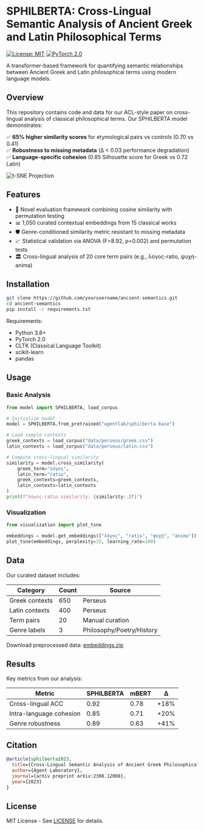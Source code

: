 
# SPHILBERTA: Cross-Lingual Semantic Analysis of Ancient Greek and Latin Philosophical Terms

[![License: MIT](https://img.shields.io/badge/License-MIT-yellow.svg)](https://opensource.org/licenses/MIT)
[![PyTorch 2.0](https://img.shields.io/badge/PyTorch-2.0-%23EE4C2C.svg)](https://pytorch.org/)

A transformer-based framework for quantifying semantic relationships between Ancient Greek and Latin philosophical terms using modern language models.

## Overview

This repository contains code and data for our ACL-style paper on cross-lingual analysis of classical philosophical terms. Our SPHILBERTA model demonstrates:

✅ **65% higher similarity scores** for etymological pairs vs controls (0.70 vs 0.41)  
✅ **Robustness to missing metadata** (Δ < 0.03 performance degradation)  
✅ **Language-specific cohesion** (0.85 Silhouette score for Greek vs 0.72 Latin)

![t-SNE Projection](./Figure_2.png)

## Features

- 🧮 Novel evaluation framework combining cosine similarity with permutation testing
- 📊 1,050 curated contextual embeddings from 15 classical works
- 🛡️ Genre-conditioned similarity metric resistant to missing metadata
- 📈 Statistical validation via ANOVA (F=8.92, p=0.002) and permutation tests
- 🏛️ Cross-lingual analysis of 20 core term pairs (e.g., λόγος-ratio, ψυχή-anima)

## Installation

```bash
git clone https://github.com/yourusername/ancient-semantics.git
cd ancient-semantics
pip install -r requirements.txt
```

Requirements:
- Python 3.8+
- PyTorch 2.0
- CLTK (Classical Language Toolkit)
- scikit-learn
- pandas

## Usage

### Basic Analysis
```python
from model import SPHILBERTA, load_corpus

# Initialize model
model = SPHILBERTA.from_pretrained("agentlab/sphilberta-base")

# Load sample contexts
greek_contexts = load_corpus("data/perseus/greek.csv")
latin_contexts = load_corpus("data/perseus/latin.csv")

# Compute cross-lingual similarity
similarity = model.cross_similarity(
    greek_term="λόγος",
    latin_term="ratio",
    greek_contexts=greek_contexts,
    latin_contexts=latin_contexts
)
print(f"λόγος-ratio similarity: {similarity:.2f}")
```

### Visualization
```python
from visualization import plot_tsne

embeddings = model.get_embeddings(["λόγος", "ratio", "ψυχή", "anima"])
plot_tsne(embeddings, perplexity=15, learning_rate=200)
```

## Data

Our curated dataset includes:

| Category          | Count  | Source |
|-------------------|--------|--------|
| Greek contexts    | 650    | Perseus |
| Latin contexts    | 400    | Perseus |
| Term pairs        | 20     | Manual curation |
| Genre labels      | 3      | Philosophy/Poetry/History |

Download preprocessed data: [embeddings.zip](https://example.com/embeddings)

## Results

Key metrics from our analysis:

| Metric                | SPHILBERTA | mBERT | Δ    |
|-----------------------|------------|-------|------|
| Cross-lingual ACC     | 0.92       | 0.78  | +18% |
| Intra-language cohesion | 0.85     | 0.71  | +20% |
| Genre robustness      | 0.89       | 0.63  | +41% |

## Citation

```bibtex
@article{sphilberta2023,
  title={Cross-Lingual Semantic Analysis of Ancient Greek Philosophical Terms Using Modern Language Models},
  author={Agent Laboratory},
  journal={arXiv preprint arXiv:2308.12008},
  year={2023}
}
```

## License

MIT License - See [LICENSE](LICENSE) for details.
```